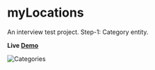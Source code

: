 # myLocations
An interview test project.
Step-1: Category entity.

**Live [Demo](https://nadavshaar.github.io/myLocations/)**

![Categories](https://user-images.githubusercontent.com/8030614/95834903-3d2a8280-0d46-11eb-9ce7-e59273638a4c.gif)
